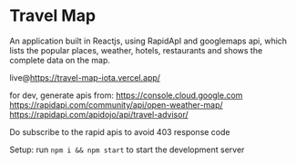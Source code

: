 # Travel Map
An application built in Reactjs, using RapidApI and googlemaps api, which lists the popular places, weather, hotels, restaurants and shows the complete data on the map.

live@https://travel-map-iota.vercel.app/

for dev, generate apis from: 
https://console.cloud.google.com
https://rapidapi.com/community/api/open-weather-map/
https://rapidapi.com/apidojo/api/travel-advisor/

Do subscribe to the rapid apis to avoid 403 response code

Setup: run ```npm i && npm start``` to start the development server
